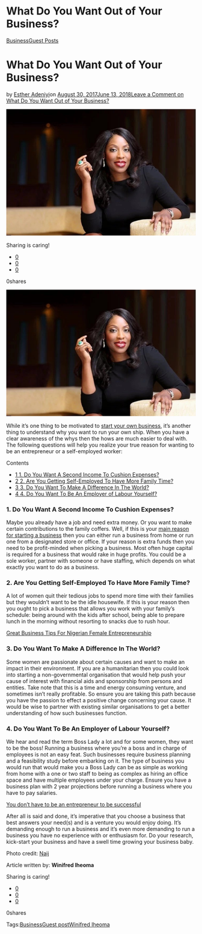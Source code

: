 # What Do You Want Out of Your Business?

[Business](https://estheradeniyi.com/category/business/)[Guest Posts](https://estheradeniyi.com/category/guest-posts/)
# What Do You Want Out of Your Business?

by [Esther Adeniyi](https://estheradeniyi.com/author/esther-adeniyi/)on [August 30, 2017June 13, 2018](https://estheradeniyi.com/what-do-you-want-out-of-your-business/)[Leave a Comment on What Do You Want Out of Your Business?](https://estheradeniyi.com/what-do-you-want-out-of-your-business/#respond)

![](images\MoAbudu.jpg)

Sharing is caring!

- [0](https://www.facebook.com/sharer/sharer.php?u=https%3A%2F%2Festheradeniyi.com%2Fwhat-do-you-want-out-of-your-business%2F&amp;t=What%20Do%20You%20Want%20Out%20of%20Your%20Business%3F)
- [0](https://twitter.com/intent/tweet?text=What%20Do%20You%20Want%20Out%20of%20Your%20Business%3F&amp;url=https%3A%2F%2Festheradeniyi.com%2Fwhat-do-you-want-out-of-your-business%2F)
- [0](#)

0shares

[![](images\MoAbudu.jpg)](images\MoAbudu.jpg)

While it&#x2019;s one thing to be motivated to [start your own business](https://www.entrepreneur.com/slideshow/299446), it&#x2019;s another thing to understand why you want to run your own ship. When you have a clear awareness of the whys then the hows are much easier to deal with. The following questions will help you realize your true reason for wanting to be an entrepreneur or a self-employed worker:

Contents

- [1 1. Do You Want A Second Income To Cushion Expenses?](#1_Do_You_Want_A_Second_Income_To_Cushion_Expenses)
- [2 2. Are You Getting Self-Employed To Have More Family Time?](#2_Are_You_Getting_Self-Employed_To_Have_More_Family_Time)
- [3 3. Do You Want To Make A Difference In The World?](#3_Do_You_Want_To_Make_A_Difference_In_The_World)
- [4 4. Do You Want To Be An Employer of Labour Yourself?](#4_Do_You_Want_To_Be_An_Employer_of_Labour_Yourself)

### 1. Do You Want A Second Income To Cushion Expenses?

Maybe you already have a job and need extra money. Or you want to make certain contributions to the family coffers. Well, if this is your [main reason for starting a business](http://stargist.com/life/inspirational_news/mo-abudu-shares-ideas-and-tips-that-helped-her-in-business-mo-abudu-business-advice/) then you can either run a business from home or run one from a designated store or office. If your reason is extra funds then you need to be profit-minded when picking a business. Most often huge capital is required for a business that would rake in huge profits. You could be a sole worker, partner with someone or have staffing, which depends on what exactly you want to do as a business.

### 2. Are You Getting Self-Employed To Have More Family Time?

A lot of women quit their tedious jobs to spend more time with their families but they wouldn&#x2019;t want to be the idle housewife. If this is your reason then you ought to pick a business that allows you work with your family&#x2019;s schedule: being around with the kids after school, being able to prepare lunch in the morning without resorting to snacks due to rush hour.

[Great Business Tips For Nigerian Female Entrepreneurship](https://www.estheradeniyi.com/great-business-tips-for-nigerian-female)

### 3. Do You Want To Make A Difference In The World?

Some women are passionate about certain causes and want to make an impact in their environment. If you are a humanitarian then you could look into starting a non-governmental organisation that would help push your cause of interest with financial aids and sponsorship from persons and entities. Take note that this is a time and energy consuming venture, and sometimes isn&#x2019;t really profitable. So ensure you are taking this path because you have the passion to effect a positive change concerning your cause. It would be wise to partner with existing similar organisations to get a better understanding of how such businesses function.

### 4. Do You Want To Be An Employer of Labour Yourself?

We hear and read the term Boss Lady a lot and for some women, they want to be the boss! Running a business where you&#x2019;re a boss and in charge of employees is not an easy feat. Such businesses require business planning and a feasibility study before embarking on it. The type of business you would run that would make you a Boss Lady can be as simple as working from home with a one or two staff to being as complex as hiring an office space and have multiple employees under your charge. Ensure you have a business plan with 2 year projections before running a business where you have to pay salaries.

[You don&#x2019;t have to be an entrepreneur to be successful](https://www.estheradeniyi.com/you-dont-have-to-be-entrepreneur-to-be)

After all is said and done, it&#x2019;s imperative that you choose a business that best answers your need(s) and is a venture you would enjoy doing. It&#x2019;s demanding enough to run a business and it&#x2019;s even more demanding to run a business you have no experience with or enthusiasm for. Do your research, kick-start your business and have a swell time growing your business baby.

Photo credit: [Naij](https://www.naij.com/1118608-mo-abudu-husband-children.html)

Article written by: **Winifred Iheoma**

Sharing is caring!

- [0](https://www.facebook.com/sharer/sharer.php?u=https%3A%2F%2Festheradeniyi.com%2Fwhat-do-you-want-out-of-your-business%2F&amp;t=What%20Do%20You%20Want%20Out%20of%20Your%20Business%3F)
- [0](https://twitter.com/intent/tweet?text=What%20Do%20You%20Want%20Out%20of%20Your%20Business%3F&amp;url=https%3A%2F%2Festheradeniyi.com%2Fwhat-do-you-want-out-of-your-business%2F)
- [0](#)

0shares

Tags:[Business](https://estheradeniyi.com/tag/business/)[Guest post](https://estheradeniyi.com/tag/guest-post/)[Winifred Iheoma](https://estheradeniyi.com/tag/winifred-iheoma/)